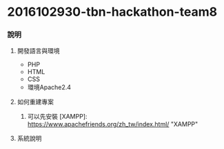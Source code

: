 # 2016102930-tbn-hackathon-team8
### 說明
1. 開發語言與環境
    * PHP
    * HTML
    * CSS
    * 環境Apache2.4

2. 如何重建專案
    1. 可以先安裝
    [XAMPP]: https://www.apachefriends.org/zh_tw/index.html/  "XAMPP"
3. 系統說明
